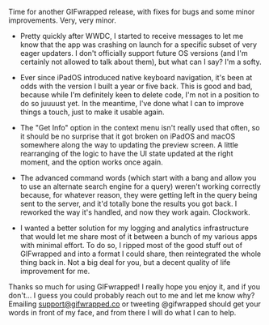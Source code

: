 Time for another GIFwrapped release, with fixes for bugs and some minor improvements. Very, very minor.

- Pretty quickly after WWDC, I started to receive messages to let me know that the app was crashing on launch for a specific subset of very eager updaters. I don't officially support future OS versions (and I'm certainly not allowed to talk about them), but what can I say? I'm a softy.

- Ever since iPadOS introduced native keyboard navigation, it's been at odds with the version I built a year or five back. This is good and bad, because while I'm definitely keen to delete code, I'm not in a position to do so juuuust yet. In the meantime, I've done what I can to improve things a touch, just to make it usable again.

- The "Get Info" option in the context menu isn't really used that often, so it should be no surprise that it got broken on iPadOS and macOS somewhere along the way to updating the preview screen. A little rearranging of the logic to have the UI state updated at the right moment, and the option works once again.

- The advanced command words (which start with a bang and allow you to use an alternate search engine for a query) weren't working correctly because, for whatever reason, they were getting left in the query being sent to the server, and it'd totally bone the results you got back. I reworked the way it's handled, and now they work again. Clockwork.

- I wanted a better solution for my logging and analytics infrastructure that would let me share most of it between a bunch of my various apps with minimal effort. To do so, I ripped most of the good stuff out of GIFwrapped and into a format I could share, then reintegrated the whole thing back in. Not a big deal for you, but a decent quality of life improvement for me.

Thanks so much for using GIFwrapped! I really hope you enjoy it, and if you don't… I guess you could probably reach out to me and let me know why? Emailing support@gifwrapped.co or tweeting @gifwrapped should get your words in front of my face, and from there I will do what I can to help.